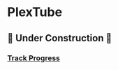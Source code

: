 # PlexTube

## 👷 Under Construction 👷
### [Track Progress](https://understood-verbena-729.notion.site/412703a901ec45ccbe778357b5e09b44?v=a2124fa830014d12a7aafe3f0e05f338)